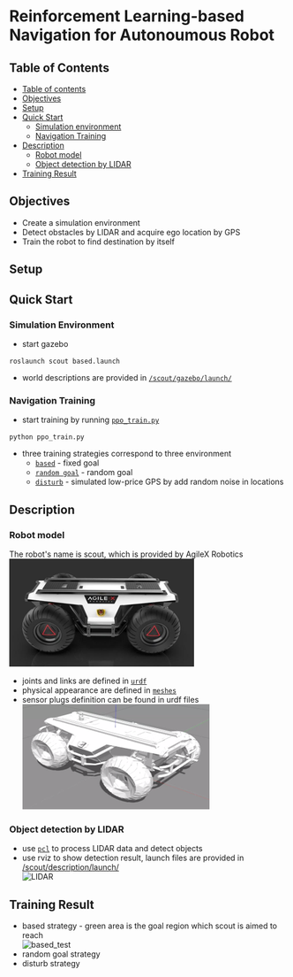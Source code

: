 # Reinforcement Learning-based Navigation for Autonoumous Robot

## Table of Contents  
- [Table of contents](#table-of-contents)  
- [Objectives](#objectives)  
- [Setup](#setup)  
- [Quick Start](#quick-start)  
   - [Simulation environment](#simulation-environment)  
   - [Navigation Training](#navigation-training)  
- [Description](#description)  
   - [Robot model](#robot-model)
   - [Object detection by LIDAR](#object-detection-by-LIDAR)  
- [Training Result](#training-result)

## Objectives  
- Create a simulation environment
- Detect obstacles by LIDAR and acquire ego location by GPS
- Train the robot to find destination by itself

## Setup  

## Quick Start
### Simulation Environment  
- start gazebo
```
roslaunch scout based.launch
```
- world descriptions are provided in [`/scout/gazebo/launch/`](/scout/gazebo/launch/)  

### Navigation Training
- start training by running [`ppo_train.py`](/scout/src/based/ppo_train.py)
```
python ppo_train.py
```
- three training strategies correspond to three environment  
   - [`based`](/scout/src/based/) - fixed goal  
   - [`random goal`](/scout/src/random_goal/) - random goal  
   - [`disturb`](/scout/src/disturb/) - simulated low-price GPS by add random noise in locations  

## Description
### Robot model
The robot's name is scout, which is provided by AgileX Robotics  
![real model](./img/scout_real.png)  
- joints and links are defined in [`urdf`](/scout/description/urdf/)
- physical appearance  are defined in [`meshes`](/scout/description/meshes/)
- sensor plugs definition can be found in urdf files  
![virtual_model](./img/scout_vir.png)  

### Object detection by LIDAR  
- use [`pcl`](./vlp_fir/) to process LIDAR data and detect objects  
- use rviz to show detection result, launch files are provided in [/scout/description/launch/](./scout/description/launch/)  
![LIDAR](./img/LIDAR.gif)  
   
## Training Result
- based strategy - green area is the goal region which scout is aimed to reach  
![based_test](./img/based_dem.gif)  
- random goal strategy  
- disturb strategy  
